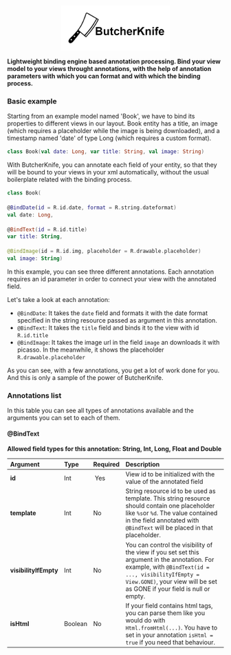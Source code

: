  <p align="center">
  <img width="50%" src ="/logo.png" />
</p>

**Lightweight binding engine based annotation processing. Bind your view model to your views throught annotations, with the help of annotation parameters with which you can format and with which the binding process.**

### Basic example

Starting from an example model named 'Book', we have to bind its properties to different views in our layout. 
Book entity has a title, an image (which requires a placeholder while the image is being downloaded), and a timestamp named 'date' of type Long (which requires a custom format). 
```kotlin
class Book(val date: Long, var title: String, val image: String)
```

With ButcherKnife, you can annotate each field of your entity, so that they will be bound to your views in your xml automatically, without the usual boilerplate related with the binding process. 
```kotlin
class Book(

@BindDate(id = R.id.date, format = R.string.dateformat)
val date: Long,

@BindText(id = R.id.title)
var title: String,

@BindImage(id = R.id.img, placeholder = R.drawable.placeholder)
val image: String)
```

In this example, you can see three different annotations. Each annotation requires an id parameter in order to connect your view with the annotated field.

Let's take a look at each annotation:

* ```@BindDate```: It takes the ```date``` field and formats it with the date format specified in the string resource passed as argument in this annotation. 
* ```@BindText```: It takes the ```title``` field and binds it to the view with id ```R.id.title```
* ```@BindImage```: It takes the image url in the field ```image``` an downloads it with picasso. In the meanwhile, it shows the placeholder ```R.drawable.placeholder```

As you can see, with a few annotations, you get a lot of work done for you. And this is only a sample of the power of ButcherKnife.

### Annotations list
In this table you can see all types of annotations available and the arguments you can set to each of them. 

#### @BindText
**Allowed field types for this annotation: String, Int, Long, Float and Double**


| Argument      | Type | Required  | Description          |
| :------------- |:-----| :---------| :--------------------|
| **id**           | Int  | Yes       | View id to be initialized with the value of the annotated field |
| **template**       | Int  | No        | String resource id to be used as template. This string resource should contain one placeholder like ```%s```or ```%d```. The value contained in the field annotated with ```@BindText``` will be placed in that placeholder.   |
| **visibilityIfEmpty**       | Int  | No        | You can control the visibility of the view if you set set this argument in the annotation. For example, with ``` @BindText(id = ..., visibilityIfEmpty = View.GONE) ```, your view will be set as GONE if your field is null or empty. |
| **isHtml**           | Boolean  | No       | If your field contains html tags, you can parse them like you would do with ```Html.fromHtml(...)```. You have to set in your annotation ```isHtml = true``` if you need that behaviour. |



